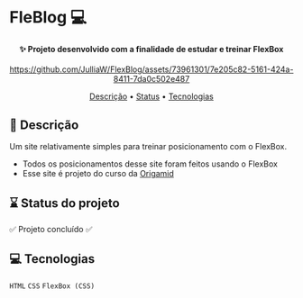 # FleBlog 💻
<h4 align="center">✨ Projeto desenvolvido com a finalidade de estudar e treinar FlexBox</h4>

<div align="center">

https://github.com/JulliaW/FlexBlog/assets/73961301/7e205c82-5161-424a-8411-7da0c502e487

</div>

<p align="center">
 <a href="#objetivos">Descrição</a> •
 <a href="#status">Status</a> • 
 <a href="#tec">Tecnologias</a>
</p>

<h2 id="objetivos">📜 Descrição</h2>

Um site relativamente simples para treinar posicionamento com o FlexBox.

* Todos os posicionamentos desse site foram feitos usando o FlexBox
* Esse site é projeto do curso da <a href="https://www.origamid.com/">Origamid</a>

<h2 id="status">⌛ Status do projeto</h2>

:white_check_mark: Projeto concluído :white_check_mark:

<h2 id="tec">💻 Tecnologias</h2>

``HTML``
``CSS``
``FlexBox (CSS)``

